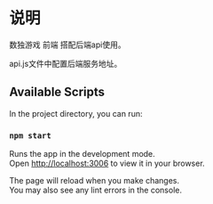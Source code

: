 # 说明
数独游戏 前端 搭配后端api使用。

api.js文件中配置后端服务地址。


## Available Scripts

In the project directory, you can run:

### `npm start`

Runs the app in the development mode.\
Open [http://localhost:3006](http://localhost:3006) to view it in your browser.

The page will reload when you make changes.\
You may also see any lint errors in the console.

